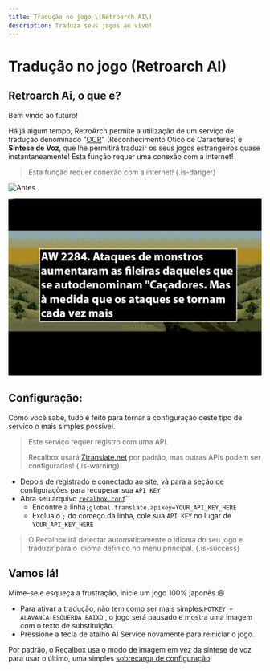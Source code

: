 ```yaml
---
title: Tradução no jogo \(Retroarch AI\)
description: Traduza seus jogos ao vivo!
---
```


# Tradução no jogo \(Retroarch AI\)

## Retroarch Ai, o que é? <a id="retroarch-ai-o-que-e"></a>

Bem vindo ao futuro!

Há já algum tempo, RetroArch permite a utilização de um serviço de tradução denominado "[OCR](/v/portugues/manual-basico/glossario)" \(Reconhecimento Ótico de Caracteres\) e **Síntese de Voz**, que lhe permitirá traduzir os seus jogos estrangeiros quase instantaneamente! Esta função requer uma conexão com a internet!


>Esta função requer conexão com a internet!
{.is-danger}

![Antes](https://gblobscdn.gitbook.com/assets%2F-LdKWTKrrUvJVmGP83hw%2F-LpvzgwFPllYtLYDeW30%2F-Lpw2MjA1IWr7hjwyTfV%2Focr1.png?alt=media&token=186f4a7d-6c99-43f7-b433-47fdae207163)

![Depois](/migration-images/manual-basico/funcionalidades/ocr2.jpg)

## Configuração: <a id="configuracao"></a>

Como você sabe, tudo é feito para tornar a configuração deste tipo de serviço o mais simples possível.


>Este serviço requer registro com uma API.
>
>Recalbox usará [Ztranslate.net](https://ztranslate.net/) por padrão, mas outras APIs podem ser configuradas!
{.is-warning}

* Depois de registrado e conectado ao site, vá para a seção de configurações para recuperar sua `API KEY`
* Abra seu arquivo [`recalbox.conf`](/v/portugues/manual-basico/primeiras-nocoes/o-arquivo-recalbox.conf)\`\`
  * Encontre a linha`;global.translate.apikey=YOUR_API_KEY_HERE`
  * Exclua o `;` do começo da linha, cole sua  `API KEY` no lugar de `YOUR_API_KEY_HERE`


>O Recalbox irá detectar automaticamente o idioma do seu jogo e traduzir para o idioma definido no menu principal.
{.is-success}

## Vamos lá!

Mime-se e esqueça a frustração, inicie um jogo 100% japonês 😆​

* Para ativar a tradução, não tem como ser mais simples:`HOTKEY + ALAVANCA-ESQUERDA BAIXO` , o jogo será pausado e mostra uma imagem com o texto de substituição.
* Pressione a tecla de atalho AI Service novamente para reiniciar o jogo.

Por padrão, o Recalbox usa o modo de imagem em vez da síntese de voz para usar o último, uma simples [sobrecarga de configuração](/v/portugues/usuario-avancado/configuracoes/sobrecargas-de-configuracoes)!

